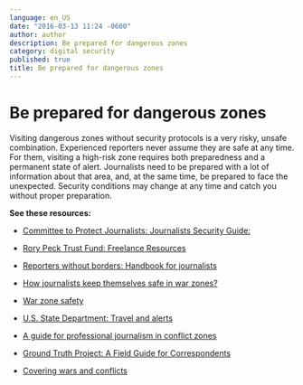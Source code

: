 ```yaml
---
language: en_US
date: "2016-03-13 11:24 -0600"
author: author
description: Be prepared for dangerous zones
category: digital security
published: true
title: Be prepared for dangerous zones
---
```


# Be prepared for dangerous zones
Visiting dangerous zones without security protocols is a very risky, unsafe combination. Experienced reporters never assume they are safe at any time. For them, visiting a high-risk zone requires both preparedness and a permanent state of alert. Journalists need to be prepared with a lot of information about that area, and, at the same time, be prepared to face the unexpected. Security conditions may change at any time and catch you without proper preparation.

**See these resources:**

- [Committee to Protect Journalists: Journalists Security Guide:](http://bit.ly/1SkvV9O)

- [Rory Peck Trust Fund: Freelance Resources](https://rorypecktrust.org/resources)

- [Reporters without borders: Handbook for journalists](http://bit.ly/1JGxVYG)

- [How journalists keep themselves safe in war zones?](http://bit.ly/23uOgX6)

- [War zone safety](http://wikitravel.org/en/War_zone_safety)

- [U.S. State Department: Travel and alerts](http://1.usa.gov/1NC8Glf)

- [A guide for professional journalism in conflict zones](http://bit.ly/1WOLNSz)

- [Ground Truth Project: A Field Guide for Correspondents](http://bit.ly/1PG76Gt)

- [Covering wars and conflicts](http://bit.ly/1OQGO0L)

